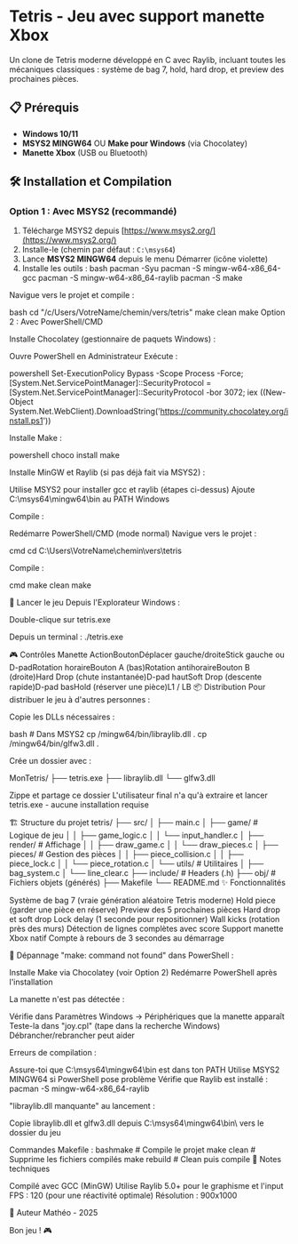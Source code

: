 # Tetris - Jeu avec support manette Xbox

Un clone de Tetris moderne développé en C avec Raylib, incluant toutes les mécaniques classiques : système de bag 7, hold, hard drop, et preview des prochaines pièces.

## 📋 Prérequis

- **Windows 10/11**
- **MSYS2 MINGW64** OU **Make pour Windows** (via Chocolatey)
- **Manette Xbox** (USB ou Bluetooth)

## 🛠️ Installation et Compilation

### Option 1 : Avec MSYS2 (recommandé)

1. Télécharge MSYS2 depuis [https://www.msys2.org/](https://www.msys2.org/)
2. Installe-le (chemin par défaut : `C:\msys64`)
3. Lance **MSYS2 MINGW64** depuis le menu Démarrer (icône violette)
4. Installe les outils :
bash
   pacman -Syu
   pacman -S mingw-w64-x86_64-gcc
   pacman -S mingw-w64-x86_64-raylib
   pacman -S make

Navigue vers le projet et compile :

bash   cd "/c/Users/VotreName/chemin/vers/tetris"
   make clean
   make
Option 2 : Avec PowerShell/CMD

Installe Chocolatey (gestionnaire de paquets Windows) :

Ouvre PowerShell en Administrateur
Exécute :

powershell   Set-ExecutionPolicy Bypass -Scope Process -Force; [System.Net.ServicePointManager]::SecurityProtocol = [System.Net.ServicePointManager]::SecurityProtocol -bor 3072; iex ((New-Object System.Net.WebClient).DownloadString('https://community.chocolatey.org/install.ps1'))

Installe Make :

powershell   choco install make

Installe MinGW et Raylib (si pas déjà fait via MSYS2) :

Utilise MSYS2 pour installer gcc et raylib (étapes ci-dessus)
Ajoute C:\msys64\mingw64\bin au PATH Windows


Compile :

Redémarre PowerShell/CMD (mode normal)
Navigue vers le projet :



cmd   cd C:\Users\VotreName\chemin\vers\tetris

Compile :

cmd   make clean
   make

🚀 Lancer le jeu
Depuis l'Explorateur Windows :

Double-clique sur tetris.exe

Depuis un terminal :
	./tetris.exe

🎮 Contrôles Manette
ActionBoutonDéplacer gauche/droiteStick gauche ou D-padRotation horaireBouton A (bas)Rotation antihoraireBouton B (droite)Hard Drop (chute instantanée)D-pad hautSoft Drop (descente rapide)D-pad basHold (réserver une pièce)L1 / LB
📦 Distribution
Pour distribuer le jeu à d'autres personnes :

Copie les DLLs nécessaires :

bash   # Dans MSYS2
   cp /mingw64/bin/libraylib.dll .
   cp /mingw64/bin/glfw3.dll .

Crée un dossier avec :

   MonTetris/
   ├── tetris.exe
   ├── libraylib.dll
   └── glfw3.dll

Zippe et partage ce dossier
L'utilisateur final n'a qu'à extraire et lancer tetris.exe - aucune installation requise

🏗️ Structure du projet
tetris/
├── src/
│   ├── main.c
│   ├── game/          # Logique de jeu
│   │   ├── game_logic.c
│   │   └── input_handler.c
│   ├── render/        # Affichage
│   │   ├── draw_game.c
│   │   └── draw_pieces.c
│   ├── pieces/        # Gestion des pièces
│   │   ├── piece_collision.c
│   │   ├── piece_lock.c
│   │   └── piece_rotation.c
│   └── utils/         # Utilitaires
│       ├── bag_system.c
│       └── line_clear.c
├── include/           # Headers (.h)
├── obj/               # Fichiers objets (générés)
├── Makefile
└── README.md
✨ Fonctionnalités

Système de bag 7 (vraie génération aléatoire Tetris moderne)
Hold piece (garder une pièce en réserve)
Preview des 5 prochaines pièces
Hard drop et soft drop
Lock delay (1 seconde pour repositionner)
Wall kicks (rotation près des murs)
Détection de lignes complètes avec score
Support manette Xbox natif
Compte à rebours de 3 secondes au démarrage

🐛 Dépannage
"make: command not found" dans PowerShell :

Installe Make via Chocolatey (voir Option 2)
Redémarre PowerShell après l'installation

La manette n'est pas détectée :

Vérifie dans Paramètres Windows → Périphériques que la manette apparaît
Teste-la dans "joy.cpl" (tape dans la recherche Windows)
Débrancher/rebrancher peut aider

Erreurs de compilation :

Assure-toi que C:\msys64\mingw64\bin est dans ton PATH
Utilise MSYS2 MINGW64 si PowerShell pose problème
Vérifie que Raylib est installé : pacman -S mingw-w64-x86_64-raylib

"libraylib.dll manquante" au lancement :

Copie libraylib.dll et glfw3.dll depuis C:\msys64\mingw64\bin\ vers le dossier du jeu

Commandes Makefile :
bashmake           # Compile le projet
make clean     # Supprime les fichiers compilés
make rebuild   # Clean puis compile
📝 Notes techniques

Compilé avec GCC (MinGW)
Utilise Raylib 5.0+ pour le graphisme et l'input
FPS : 120 (pour une réactivité optimale)
Résolution : 900x1000

👤 Auteur
Mathéo - 2025

Bon jeu ! 🎮